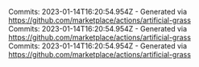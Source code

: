 Commits: 2023-01-14T16:20:54.954Z - Generated via https://github.com/marketplace/actions/artificial-grass
<br>
Commits: 2023-01-14T16:20:54.954Z - Generated via https://github.com/marketplace/actions/artificial-grass
<br>
Commits: 2023-01-14T16:20:54.954Z - Generated via https://github.com/marketplace/actions/artificial-grass
<br>
